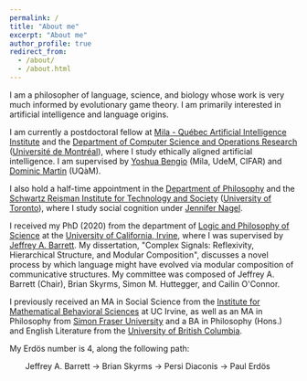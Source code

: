 ```yaml
---
permalink: /
title: "About me"
excerpt: "About me"
author_profile: true
redirect_from: 
  - /about/
  - /about.html
---
```


I am a philosopher of language, science, and biology whose work is very much informed by evolutionary game theory. I am primarily interested in artificial intelligence and language origins.

I am currently a postdoctoral fellow at [Mila - Québec Artificial Intelligence Institute](https://mila.quebec/ "Mila") and the [Department of Computer Science and Operations Research](https://diro.umontreal.ca/accueil/ "DIRO - UdeM") ([Université de Montréal](https://www.umontreal.ca "UdeM")), where I study ethically aligned artificial intelligence. I am supervised by [Yoshua Bengio](http://www.iro.umontreal.ca/~bengioy/yoshua_en/ "Yoshua Bengio") (Mila, UdeM, CIFAR) and [Dominic Martin](https://sites.google.com/view/dmartin/ai-ethics?authuser=0 "Dominic Martin") (UQàM).

I also hold a half-time appointment in the [Department of Philosophy](https://philosophy.utoronto.ca "UofT Philosophy") and the [Schwartz Reisman Institute for Technology and Society](https://www.torontosri.ca "Toronto SRI") ([University of Toronto](https://www.utoronto.ca "UofT")), where I study social cognition under [Jennifer Nagel](https://philosophy.utoronto.ca/directory/jennifer-nagel/ "Jennifer Nagel"). 

I received my PhD (2020) from the department of [Logic and Philosophy of Science](https://www.lps.uci.edu "Logic and Philosophy of Science") at the [University of California, Irvine](https://uci.edu "University of California, Irvine"), where I was supervised by [Jeffrey A. Barrett](http://faculty.sites.uci.edu/jeffreybarrett/ "Jeffrey A. Barrett"). My dissertation, "Complex Signals: Reflexivity, Hierarchical Structure, and Modular Composition", discusses a novel process by which language might have evolved via modular composition of communicative structures. My committee was composed of Jeffrey A. Barrett (Chair), Brian Skyrms, Simon M. Huttegger, and Cailin O'Connor.

I previously received an MA in Social Science from the [Institute for Mathematical Behavioral Sciences](https://www.imbs.uci.edu/ "Institute for Mathematical Behavioral Sciences") at UC Irvine, as well as an MA in Philosophy from [Simon Fraser University](https://www.sfu.ca/ "Simon Fraser University") and a BA in Philosophy (Hons.) and English Literature from the [University of British Columbia](https://www.ubc.ca/ "University of British Columbia").

My Erd&#246;s number is 4, along the following path:

&nbsp;&nbsp;&nbsp;&nbsp;&nbsp;&nbsp; Jeffrey A. Barrett &#8594; Brian Skyrms &#8594; Persi Diaconis &#8594; Paul Erd&#246;s
